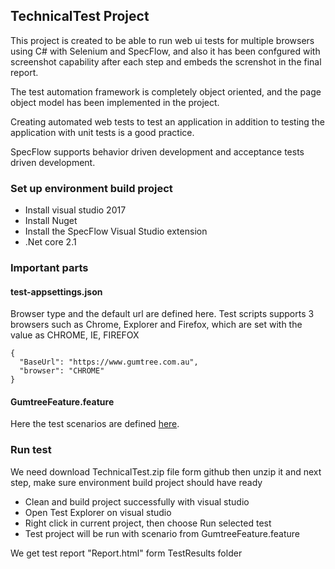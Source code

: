 ## TechnicalTest Project
This project is created to be able to run web ui tests for multiple browsers using C# with Selenium and SpecFlow, and also it has been confgured with screenshot capability after each step and embeds the screnshot in the final report.

The test automation framework is completely object oriented, and the page object model has been implemented in the project.

Creating automated web tests to test an application in addition to testing the application with unit tests is a good practice. 

SpecFlow supports behavior driven development and acceptance tests driven development.

### Set up environment build project
- Install visual studio 2017
- Install Nuget
- Install the SpecFlow Visual Studio extension
- .Net core 2.1

### Important parts
#### test-appsettings.json
Browser type and the default url are defined here. Test scripts supports 3 browsers such as Chrome, Explorer and Firefox, which are set with the value as CHROME, IE, FIREFOX 

```
{
  "BaseUrl": "https://www.gumtree.com.au",
  "browser": "CHROME"
}

```
#### GumtreeFeature.feature
Here the test scenarios are defined [here](https://github.com/tmhai7th1/TechnicalTest/blob/master/TestApplication.UiTests/Features/GumtreeFeature.feature).

### Run test
We need download TechnicalTest.zip file form github then unzip it and next step, make sure environment build project should have ready
 - Clean and build project successfully with visual studio
 - Open Test Explorer on visual studio
 - Right click in current project, then choose Run selected test
 - Test project will be run with scenario from GumtreeFeature.feature 
 
We get test report "Report.html" form TestResults folder
